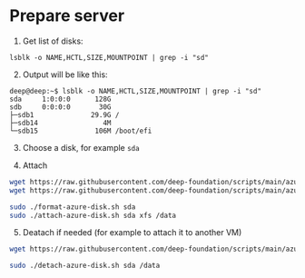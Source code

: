 # Prepare server
1. Get list of disks:

```
lsblk -o NAME,HCTL,SIZE,MOUNTPOINT | grep -i "sd"
```

2. Output will be like this:

```
deep@deep:~$ lsblk -o NAME,HCTL,SIZE,MOUNTPOINT | grep -i "sd"
sda     1:0:0:0      128G 
sdb     0:0:0:0       30G 
├─sdb1              29.9G /
├─sdb14                4M 
└─sdb15              106M /boot/efi

```

3. Choose a disk, for example `sda`

4. Attach

```sh
wget https://raw.githubusercontent.com/deep-foundation/scripts/main/azure/format-azure-disk.sh && chmod +x format-azure-disk.sh
wget https://raw.githubusercontent.com/deep-foundation/scripts/main/azure/attach-azure-disk.sh && chmod +x attach-azure-disk.sh

sudo ./format-azure-disk.sh sda
sudo ./attach-azure-disk.sh sda xfs /data
```

5. Deatach if needed (for example to attach it to another VM)

```sh
wget https://raw.githubusercontent.com/deep-foundation/scripts/main/azure/detach-azure-disk.sh && chmod +x detach-azure-disk.sh

sudo ./detach-azure-disk.sh sda /data
```
